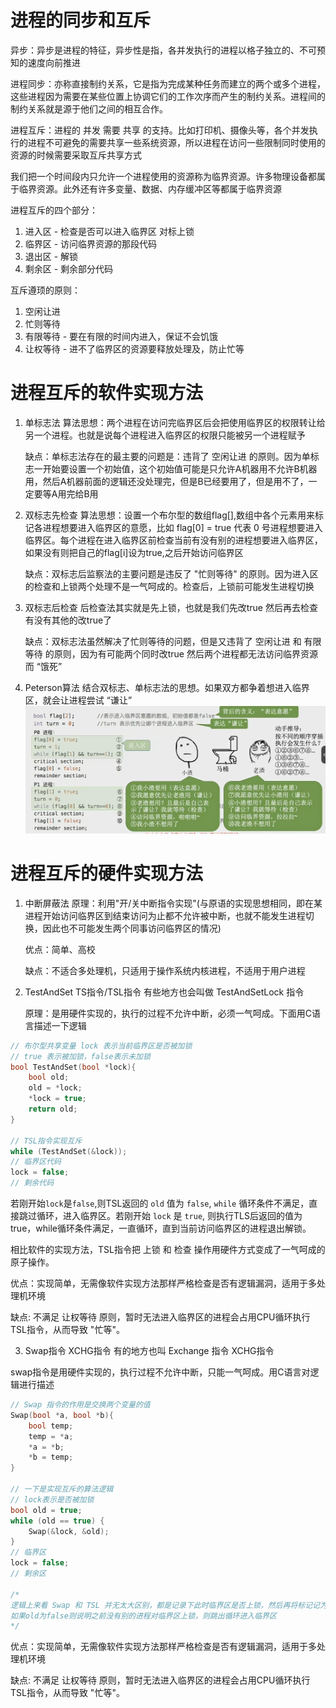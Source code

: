 # 进程的同步和互斥

异步：异步是进程的特征，异步性是指，各并发执行的进程以格子独立的、不可预知的速度向前推进

进程同步：亦称直接制约关系，它是指为完成某种任务而建立的两个或多个进程，这些进程因为需要在某些位置上协调它们的工作次序而产生的制约关系。进程间的制约关系就是源于他们之间的相互合作。

进程互斥：进程的 并发 需要 共享 的支持。比如打印机、摄像头等，各个并发执行的进程不可避免的需要共享一些系统资源，所以进程在访问一些限制同时使用的资源的时候需要采取互斥共享方式

我们把一个时间段内只允许一个进程使用的资源称为临界资源。许多物理设备都属于临界资源。此外还有许多变量、数据、内存缓冲区等都属于临界资源

进程互斥的四个部分：
1. 进入区 - 检查是否可以进入临界区 对标上锁
2. 临界区 - 访问临界资源的那段代码
3. 退出区 - 解锁
4. 剩余区 - 剩余部分代码

互斥遵顼的原则：
1. 空闲让进
2. 忙则等待
3. 有限等待 - 要在有限的时间内进入，保证不会饥饿
4. 让权等待 - 进不了临界区的资源要释放处理及，防止忙等

# 进程互斥的软件实现方法

1. 单标志法
    算法思想：两个进程在访问完临界区后会把使用临界区的权限转让给另一个进程。也就是说每个进程进入临界区的权限只能被另一个进程赋予

    缺点：单标志法存在的最主要的问题是：违背了 空闲让进 的原则。因为单标志一开始要设置一个初始值，这个初始值可能是只允许A机器用不允许B机器用，然后A机器前面的逻辑还没处理完，但是B已经要用了，但是用不了，一定要等A用完给B用
2. 双标志先检查
    算法思想：设置一个布尔型的数组flag[],数组中各个元素用来标记各进程想要进入临界区的意愿，比如 flag[0] = true 代表 0 号进程想要进入临界区。每个进程在进入临界区前检查当前有没有别的进程想要进入临界区，如果没有则把自己的flag[i]设为true,之后开始访问临界区

    缺点：双标志后监察法的主要问题是违反了 "忙则等待" 的原则。因为进入区的检查和上锁两个处理不是一气呵成的。检查后，上锁前可能发生进程切换
3. 双标志后检查
    后检查法其实就是先上锁，也就是我们先改true 然后再去检查有没有其他的改true了

    缺点：双标志法虽然解决了忙则等待的问题，但是又违背了 空闲让进 和 有限等待 的原则，因为有可能两个同时改true 然后两个进程都无法访问临界资源而 “饿死”
4. Peterson算法
    结合双标志、单标志法的思想。如果双方都争着想进入临界区，就会让进程尝试 “谦让”
![Peterson](./img/6.peterson.png)

# 进程互斥的硬件实现方法
1. 中断屏蔽法
    原理：利用"开/关中断指令实现"(与原语的实现思想相同，即在某进程开始访问临界区到结束访问为止都不允许被中断，也就不能发生进程切换，因此也不可能发生两个同事访问临界区的情况)

    优点：简单、高校

    缺点：不适合多处理机，只适用于操作系统内核进程，不适用于用户进程

2. TestAndSet    TS指令/TSL指令
    有些地方也会叫做 TestAndSetLock 指令

    原理：是用硬件实现的，执行的过程不允许中断，必须一气呵成。下面用C语言描述一下逻辑

```c
// 布尔型共享变量 lock 表示当前临界区是否被加锁
// true 表示被加锁，false表示未加锁
bool TestAndSet(bool *lock){
    bool old;
    old = *lock;
    *lock = true;
    return old;
}

// TSL指令实现互斥
while (TestAndSet(&lock));
// 临界区代码
lock = false;
// 剩余代码
```
若刚开始`lock`是`false`,则TSL返回的 `old` 值为 `false`, `while` 循环条件不满足，直接跳过循环，进入临界区。若刚开始 `lock` 是 `true`, 则执行TLS后返回的值为true，while循环条件满足，一直循环，直到当前访问临界区的进程退出解锁。

相比软件的实现方法，TSL指令把 上锁 和 检查 操作用硬件方式变成了一气呵成的原子操作。

优点：实现简单，无需像软件实现方法那样严格检查是否有逻辑漏洞，适用于多处理机环境

缺点: 不满足 让权等待 原则，暂时无法进入临界区的进程会占用CPU循环执行TSL指令，从而导致 "忙等"。

3. Swap指令      XCHG指令
有的地方也叫 Exchange 指令 XCHG指令

swap指令是用硬件实现的，执行过程不允许中断，只能一气呵成。用C语言对逻辑进行描述
```c
// Swap 指令的作用是交换两个变量的值
Swap(bool *a, bool *b){
    bool temp;
    temp = *a;
    *a = *b;
    *b = temp;
}

// 一下是实现互斥的算法逻辑
// lock表示是否被加锁
bool old = true;
while (old == true) {
    Swap(&lock, &old);
}
// 临界区
lock = false;
// 剩余区

/*
逻辑上来看 Swap 和 TSL 并无太大区别，都是记录下此时临界区是否上锁，然后再将标记记为true，最后检查old。
如果old为false则说明之前没有别的进程对临界区上锁，则跳出循环进入临界区
*/
```
优点：实现简单，无需像软件实现方法那样严格检查是否有逻辑漏洞，适用于多处理机环境

缺点: 不满足 让权等待 原则，暂时无法进入临界区的进程会占用CPU循环执行TSL指令，从而导致 "忙等"。
